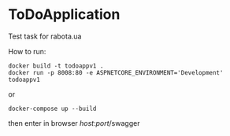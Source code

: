 # ToDoApplication
Test task for rabota.ua


How to run:
```
docker build -t todoappv1 .
docker run -p 8008:80 -e ASPNETCORE_ENVIRONMENT='Development' todoappv1
```
or
```
docker-compose up --build
```
then enter in browser *host*:*port*/swagger
